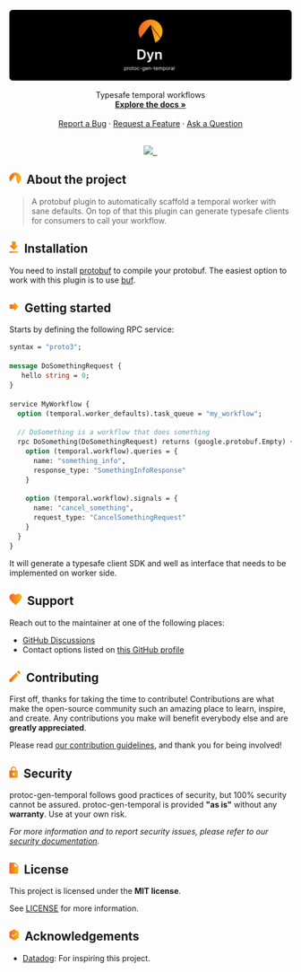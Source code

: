 <p align="center">
   <a href="https://dyn.gg">
   <img src="./img/banner.svg">
   </a>
</p>

<div align="center">
  Typesafe temporal workflows
  <br />
  <a href="#about"><strong>Explore the docs »</strong></a>
  <br />
  <br />
  <a href="https://github.com/lucasclerissepro/protoc-gen-temporal/issues/new?assignees=&labels=bug&template=01_BUG_REPORT.md&title=bug%3A+">Report a Bug</a>
  ·
  <a href="https://github.com/lucasclerissepro/protoc-gen-temporal/issues/new?assignees=&labels=enhancement&template=02_FEATURE_REQUEST.md&title=feat%3A+">Request a Feature</a>
  ·
  <a href="https://github.com/lucasclerissepro/protoc-gen-temporal/discussions">Ask a Question</a>
</div>

<div align="center">
<br />

<p align="center">

  <a aria-label="Dyn.gg logo" href="https://dyn.gg">
    <img src="https://img.shields.io/badge/MADE%20BY%20Dyn-000000.svg?style=for-the-badge">
  </a>

  <a aria-label="License" href="https://github.com/lucasclerissepro/protoc-gen-temporal/blob/main/license.md">
    <img alt="" src="https://img.shields.io/npm/l/next.svg?style=for-the-badge&labelColor=000000&color=F9B818">
  </a>

  <a aria-label="Join the community on GitHub" href="https://github.com/orgs/lucasclerissepro/protoc-gen-temporal/discussions">
    <img alt="" src="https://img.shields.io/badge/Join%20the%20community-orange.svg?style=for-the-badge&labelColor=000000&color=F9B818&logo=github">
  </a>
</p>

</div>

<h2><img height="20" src="./img/about.svg">&nbsp;&nbsp;About the project</h2>

> A protobuf plugin to automatically scaffold a temporal worker with sane
> defaults. On top of that this plugin can generate typesafe clients for
> consumers to call your workflow. 

<h2><img height="20" src="./img/installation.svg">&nbsp;&nbsp;Installation</h2>

You need to install [protobuf](https://developers.google.com/protocol-buffers)
to compile your protobuf. The easiest option to work with this plugin is to use
[buf](https://buf.build/).

<h2><img height="20" src="./img/gettingstarted.svg">&nbsp;&nbsp;Getting started</h2>

Starts by defining the following RPC service:

```protobuf
syntax = "proto3";

message DoSomethingRequest {
   hello string = 0;
}

service MyWorkflow {
  option (temporal.worker_defaults).task_queue = "my_workflow";
  
  // DoSomething is a workflow that does something
  rpc DoSomething(DoSomethingRequest) returns (google.protobuf.Empty) {
    option (temporal.workflow).queries = {
      name: "something_info",
      response_type: "SomethingInfoResponse"
    }
    
    option (temporal.workflow).signals = {
      name: "cancel_something",
      request_type: "CancelSomethingRequest"
    }
  }
}
```

It will generate a typesafe client SDK and well as interface that needs to be implemented on worker side.

<h2><img height="20" src="./img/support.svg">&nbsp;&nbsp;Support</h2>

Reach out to the maintainer at one of the following places:

- [GitHub Discussions](https://github.com/lucasclerissepro/protoc-gen-temporal/discussions)
- Contact options listed on [this GitHub profile](https://github.com/lucasclerissepro)

<h2><img height="20" src="./img/contributing.svg">&nbsp;&nbsp;Contributing</h2>

First off, thanks for taking the time to contribute! Contributions are what make the open-source community such an amazing place to learn, inspire, and create. Any contributions you make will benefit everybody else and are **greatly appreciated**.

Please read [our contribution guidelines](docs/CONTRIBUTING.md), and thank you for being involved!

<h2><img height="20" src="./img/security.svg">&nbsp;&nbsp;Security</h2>

protoc-gen-temporal follows good practices of security, but 100% security cannot be assured.
protoc-gen-temporal is provided **"as is"** without any **warranty**. Use at your own risk.

_For more information and to report security issues, please refer to our [security documentation](docs/SECURITY.md)._

<h2><img height="20" src="./img/license.svg">&nbsp;&nbsp;License</h2>

This project is licensed under the **MIT license**.

See [LICENSE](LICENSE) for more information.

<h2><img height="20" src="./img/ack.svg">&nbsp;&nbsp;Acknowledgements</h2>

- [Datadog](https://datadog.com): For inspiring this project.
